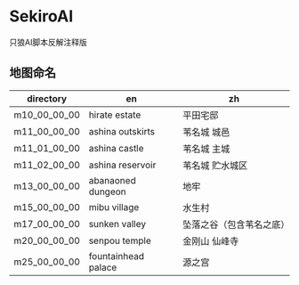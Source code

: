 # SekiroAI

只狼AI脚本反解注释版

## 地图命名

| directory    | en                  | zh                       |
| ------------ | ------------------- | ------------------------ |
| m10_00_00_00 | hirate estate       | 平田宅邸                 |
| m11_00_00_00 | ashina outskirts    | 苇名城 城邑              |
| m11_01_00_00 | ashina castle       | 苇名城 主城              |
| m11_02_00_00 | ashina reservoir    | 苇名城 贮水城区          |
| m13_00_00_00 | abanaoned dungeon   | 地牢                     |
| m15_00_00_00 | mibu village        | 水生村                   |
| m17_00_00_00 | sunken valley       | 坠落之谷（包含苇名之底） |
| m20_00_00_00 | senpou temple       | 金刚山 仙峰寺            |
| m25_00_00_00 | fountainhead palace | 源之宫                   |


